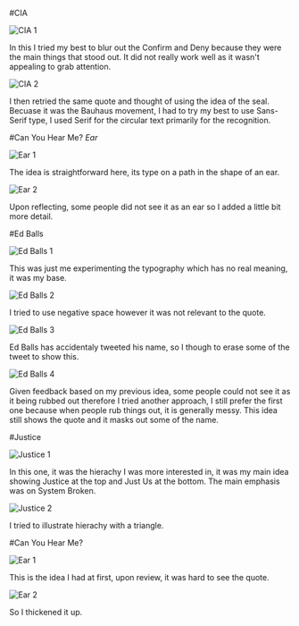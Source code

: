 #CIA

![CIA 1](https://github.com/MayurSoneji/Typography/blob/master/Image%20files/CIA-1.png "CIA 1")

In this I tried my best to blur out the Confirm and Deny because they were the main things that stood out. It did not really work well as it wasn't appealing to grab attention.

![CIA 2](https://github.com/MayurSoneji/Typography/blob/master/Image%20files/CIA-2.png "CIA 2")

I then retried the same quote and thought of using the idea of the seal. Becuase it was the Bauhaus movement, I had to try my best to use Sans-Serif type, I used Serif for the circular text primarily for the recognition.

#Can You Hear Me? _Ear_

![Ear 1](https://github.com/MayurSoneji/Typography/blob/master/Image%20files/Ear---Can-you-hear-me-1.png "Ear 1")

The idea is straightforward here, its type on a path in the shape of an ear.

![Ear 2](https://github.com/MayurSoneji/Typography/blob/master/Image%20files/Ear---Can-you-hear-me-2.png "Ear 2")

Upon reflecting, some people did not see it as an ear so I added a little bit more detail.

#Ed Balls

![Ed Balls 1](https://github.com/MayurSoneji/Typography/blob/master/Image%20files/Ed-Balls-1.png "Ed Balls 1")

This was just me experimenting the typography which has no real meaning, it was my base.

![Ed Balls 2](https://github.com/MayurSoneji/Typography/blob/master/Image%20files/Ed-Balls-2.png "Ed Balls 2")

I tried to use negative space however it was not relevant to the quote.

![Ed Balls 3](https://github.com/MayurSoneji/Typography/blob/master/Image%20files/Ed-Balls-3.png "Ed Balls 3")

Ed Balls has accidentaly tweeted his name, so I though to erase some of the tweet to show this.

![Ed Balls 4](https://github.com/MayurSoneji/Typography/blob/master/Image%20files/Ed-Balls-4.png "Ed Balls 4")

Given feedback based on my previous idea, some people could not see it as it being rubbed out therefore I tried another approach, I still prefer the first one because when people rub things out, it is generally messy. This idea still shows the quote and it masks out some of the name.

#Justice

![Justice 1](https://github.com/MayurSoneji/Typography/blob/master/Image%20files/Justice-1.png "Justice 1")

In this one, it was the hierachy I was more interested in, it was my main idea showing Justice at the top and Just Us at the bottom. The main emphasis was on System Broken.

![Justice 2](https://github.com/MayurSoneji/Typography/blob/master/Image%20files/Justice-2.png "Justice 2")

I tried to illustrate hierachy with a triangle.

#Can You Hear Me?

![Ear 1](https://github.com/MayurSoneji/Typography/blob/master/Image%20files/Can-You-Hear-me-old.png "Ear 1")

This is the idea I had at first, upon review, it was hard to see the quote.

![Ear 2](https://github.com/MayurSoneji/Typography/blob/master/Image%20files/Can-You-Hear-me-NEW.png "Ear 2")

So I thickened it up.
